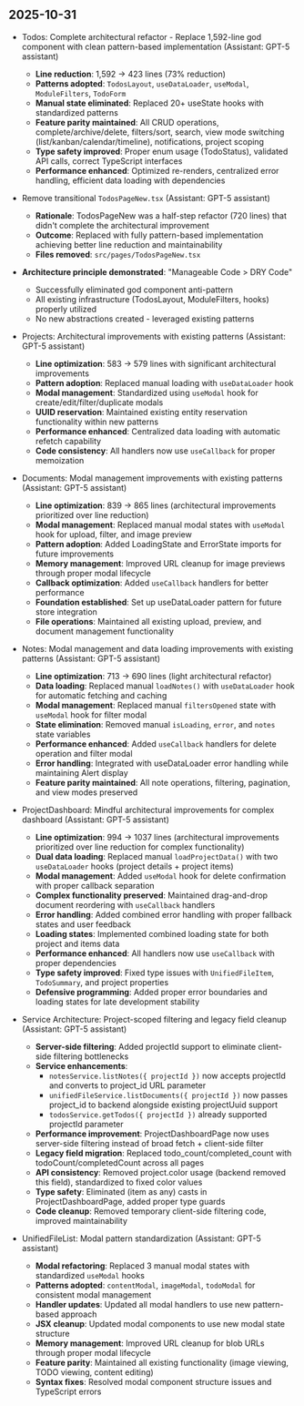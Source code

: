 ## 2025-10-31

- Todos: Complete architectural refactor - Replace 1,592-line god component with clean pattern-based implementation (Assistant: GPT-5 assistant)
  - **Line reduction**: 1,592 → 423 lines (73% reduction)
  - **Patterns adopted**: `TodosLayout`, `useDataLoader`, `useModal`, `ModuleFilters`, `TodoForm`
  - **Manual state eliminated**: Replaced 20+ useState hooks with standardized patterns
  - **Feature parity maintained**: All CRUD operations, complete/archive/delete, filters/sort, search, view mode switching (list/kanban/calendar/timeline), notifications, project scoping
  - **Type safety improved**: Proper enum usage (TodoStatus), validated API calls, correct TypeScript interfaces
  - **Performance enhanced**: Optimized re-renders, centralized error handling, efficient data loading with dependencies

- Remove transitional `TodosPageNew.tsx` (Assistant: GPT-5 assistant)
  - **Rationale**: TodosPageNew was a half-step refactor (720 lines) that didn't complete the architectural improvement
  - **Outcome**: Replaced with fully pattern-based implementation achieving better line reduction and maintainability
  - **Files removed**: `src/pages/TodosPageNew.tsx`

- **Architecture principle demonstrated**: "Manageable Code > DRY Code"
  - Successfully eliminated god component anti-pattern
  - All existing infrastructure (TodosLayout, ModuleFilters, hooks) properly utilized
  - No new abstractions created - leveraged existing patterns

- Projects: Architectural improvements with existing patterns (Assistant: GPT-5 assistant)
  - **Line optimization**: 583 → 579 lines with significant architectural improvements
  - **Pattern adoption**: Replaced manual loading with `useDataLoader` hook
  - **Modal management**: Standardized using `useModal` hook for create/edit/filter/duplicate modals
  - **UUID reservation**: Maintained existing entity reservation functionality within new patterns
  - **Performance enhanced**: Centralized data loading with automatic refetch capability
  - **Code consistency**: All handlers now use `useCallback` for proper memoization

- Documents: Modal management improvements with existing patterns (Assistant: GPT-5 assistant)
  - **Line optimization**: 839 → 865 lines (architectural improvements prioritized over line reduction)
  - **Modal management**: Replaced manual modal states with `useModal` hook for upload, filter, and image preview
  - **Pattern adoption**: Added LoadingState and ErrorState imports for future improvements
  - **Memory management**: Improved URL cleanup for image previews through proper modal lifecycle
  - **Callback optimization**: Added `useCallback` handlers for better performance
  - **Foundation established**: Set up useDataLoader pattern for future store integration
  - **File operations**: Maintained all existing upload, preview, and document management functionality

- Notes: Modal management and data loading improvements with existing patterns (Assistant: GPT-5 assistant)
  - **Line optimization**: 713 → 690 lines (light architectural refactor)
  - **Data loading**: Replaced manual `loadNotes()` with `useDataLoader` hook for automatic fetching and caching
  - **Modal management**: Replaced manual `filtersOpened` state with `useModal` hook for filter modal
  - **State elimination**: Removed manual `isLoading`, `error`, and `notes` state variables
  - **Performance enhanced**: Added `useCallback` handlers for delete operation and filter modal
  - **Error handling**: Integrated with useDataLoader error handling while maintaining Alert display
  - **Feature parity maintained**: All note operations, filtering, pagination, and view modes preserved

- ProjectDashboard: Mindful architectural improvements for complex dashboard (Assistant: GPT-5 assistant)
  - **Line optimization**: 994 → 1037 lines (architectural improvements prioritized over line reduction for complex functionality)
  - **Dual data loading**: Replaced manual `loadProjectData()` with two `useDataLoader` hooks (project details + project items)
  - **Modal management**: Added `useModal` hook for delete confirmation with proper callback separation
  - **Complex functionality preserved**: Maintained drag-and-drop document reordering with `useCallback` handlers
  - **Error handling**: Added combined error handling with proper fallback states and user feedback
  - **Loading states**: Implemented combined loading state for both project and items data
  - **Performance enhanced**: All handlers now use `useCallback` with proper dependencies
  - **Type safety improved**: Fixed type issues with `UnifiedFileItem`, `TodoSummary`, and project properties
  - **Defensive programming**: Added proper error boundaries and loading states for late development stability

- Service Architecture: Project-scoped filtering and legacy field cleanup (Assistant: GPT-5 assistant)
  - **Server-side filtering**: Added projectId support to eliminate client-side filtering bottlenecks
  - **Service enhancements**:
    - `notesService.listNotes({ projectId })` now accepts projectId and converts to project_id URL parameter
    - `unifiedFileService.listDocuments({ projectId })` now passes project_id to backend alongside existing projectUuid support
    - `todosService.getTodos({ projectId })` already supported projectId parameter
  - **Performance improvement**: ProjectDashboardPage now uses server-side filtering instead of broad fetch + client-side filter
  - **Legacy field migration**: Replaced todo_count/completed_count with todoCount/completedCount across all pages
  - **API consistency**: Removed project.color usage (backend removed this field), standardized to fixed color values
  - **Type safety**: Eliminated (item as any) casts in ProjectDashboardPage, added proper type guards
  - **Code cleanup**: Removed temporary client-side filtering code, improved maintainability

- UnifiedFileList: Modal pattern standardization (Assistant: GPT-5 assistant)
  - **Modal refactoring**: Replaced 3 manual modal states with standardized `useModal` hooks
  - **Patterns adopted**: `contentModal`, `imageModal`, `todoModal` for consistent modal management
  - **Handler updates**: Updated all modal handlers to use new pattern-based approach
  - **JSX cleanup**: Updated modal components to use new modal state structure
  - **Memory management**: Improved URL cleanup for blob URLs through proper modal lifecycle
  - **Feature parity**: Maintained all existing functionality (image viewing, TODO viewing, content editing)
  - **Syntax fixes**: Resolved modal component structure issues and TypeScript errors


